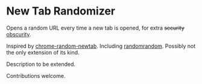 # New Tab Randomizer

Opens a random URL every time a new tab is opened, for extra <del>security</del> <ins>obscurity</ins>.

Inspired by [chrome-random-newtab](https://github.com/jimschubert/chrome-random-newtab). Including [randomrandom](https://github.com/yozlet/randomrandom). Possibly not the only extension of its kind.

Description to be extended.

Contributions welcome.